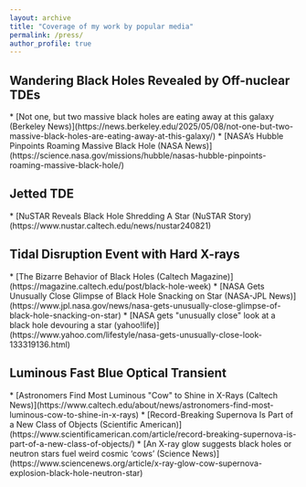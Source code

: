 ```yaml
---
layout: archive
title: "Coverage of my work by popular media"
permalink: /press/
author_profile: true
---
```


<h2>Wandering Black Holes Revealed by Off-nuclear TDEs</h2>
* [Not one, but two massive black holes are eating away at this galaxy (Berkeley News)](https://news.berkeley.edu/2025/05/08/not-one-but-two-massive-black-holes-are-eating-away-at-this-galaxy/)
* [NASA’s Hubble Pinpoints Roaming Massive Black Hole (NASA News)](https://science.nasa.gov/missions/hubble/nasas-hubble-pinpoints-roaming-massive-black-hole/)

<h2>Jetted TDE</h2> 
* [NuSTAR Reveals Black Hole Shredding A Star (NuSTAR Story)(https://www.nustar.caltech.edu/news/nustar240821)

<h2>Tidal Disruption Event with Hard X-rays</h2>  
* [The Bizarre Behavior of Black Holes (Caltech Magazine)](https://magazine.caltech.edu/post/black-hole-week)
* [NASA Gets Unusually Close Glimpse of Black Hole Snacking on Star (NASA-JPL News)](https://www.jpl.nasa.gov/news/nasa-gets-unusually-close-glimpse-of-black-hole-snacking-on-star)
* [NASA gets "unusually close" look at a black hole devouring a star (yahoo!life)](https://www.yahoo.com/lifestyle/nasa-gets-unusually-close-look-133319136.html)

<h2>Luminous Fast Blue Optical Transient</h2>  
* [Astronomers Find Most Luminous "Cow" to Shine in X-Rays (Caltech News)](https://www.caltech.edu/about/news/astronomers-find-most-luminous-cow-to-shine-in-x-rays)
* [Record-Breaking Supernova Is Part of a New Class of Objects (Scientific American)](https://www.scientificamerican.com/article/record-breaking-supernova-is-part-of-a-new-class-of-objects/)
* [An X-ray glow suggests black holes or neutron stars fuel weird cosmic ‘cows’ (Science News)](https://www.sciencenews.org/article/x-ray-glow-cow-supernova-explosion-black-hole-neutron-star)

